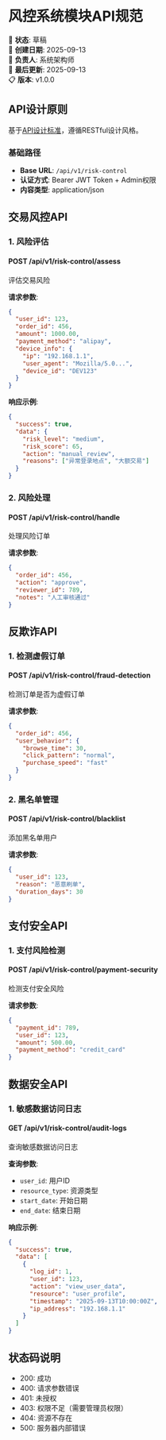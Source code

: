 # 风控系统模块API规范

📝 **状态**: 草稿  
📅 **创建日期**: 2025-09-13  
👤 **负责人**: 系统架构师  
🔄 **最后更新**: 2025-09-13  
📋 **版本**: v1.0.0  

## API设计原则

基于[API设计标准](../../standards/api-standards.md)，遵循RESTful设计风格。

### 基础路径
- **Base URL**: `/api/v1/risk-control`
- **认证方式**: Bearer JWT Token + Admin权限
- **内容类型**: application/json

## 交易风控API

### 1. 风险评估
#### POST /api/v1/risk-control/assess
评估交易风险

**请求参数**:
```json
{
  "user_id": 123,
  "order_id": 456,
  "amount": 1000.00,
  "payment_method": "alipay",
  "device_info": {
    "ip": "192.168.1.1",
    "user_agent": "Mozilla/5.0...",
    "device_id": "DEV123"
  }
}
```

**响应示例**:
```json
{
  "success": true,
  "data": {
    "risk_level": "medium",
    "risk_score": 65,
    "action": "manual_review",
    "reasons": ["异常登录地点", "大额交易"]
  }
}
```

### 2. 风险处理
#### POST /api/v1/risk-control/handle
处理风险订单

**请求参数**:
```json
{
  "order_id": 456,
  "action": "approve",
  "reviewer_id": 789,
  "notes": "人工审核通过"
}
```

## 反欺诈API

### 1. 检测虚假订单
#### POST /api/v1/risk-control/fraud-detection
检测订单是否为虚假订单

**请求参数**:
```json
{
  "order_id": 456,
  "user_behavior": {
    "browse_time": 30,
    "click_pattern": "normal",
    "purchase_speed": "fast"
  }
}
```

### 2. 黑名单管理
#### POST /api/v1/risk-control/blacklist
添加黑名单用户

**请求参数**:
```json
{
  "user_id": 123,
  "reason": "恶意刷单",
  "duration_days": 30
}
```

## 支付安全API

### 1. 支付风险检测
#### POST /api/v1/risk-control/payment-security
检测支付安全风险

**请求参数**:
```json
{
  "payment_id": 789,
  "user_id": 123,
  "amount": 500.00,
  "payment_method": "credit_card"
}
```

## 数据安全API

### 1. 敏感数据访问日志
#### GET /api/v1/risk-control/audit-logs
查询敏感数据访问日志

**查询参数**:
- `user_id`: 用户ID
- `resource_type`: 资源类型
- `start_date`: 开始日期
- `end_date`: 结束日期

**响应示例**:
```json
{
  "success": true,
  "data": [
    {
      "log_id": 1,
      "user_id": 123,
      "action": "view_user_data",
      "resource": "user_profile",
      "timestamp": "2025-09-13T10:00:00Z",
      "ip_address": "192.168.1.1"
    }
  ]
}
```

## 状态码说明

- 200: 成功
- 400: 请求参数错误
- 401: 未授权
- 403: 权限不足（需要管理员权限）
- 404: 资源不存在
- 500: 服务器内部错误